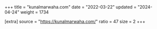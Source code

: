 +++
title = "kunalmarwaha.com"
date = "2022-03-22"
updated = "2024-04-24"
weight = 1734

[extra]
source = "https://kunalmarwaha.com/"
ratio = 47
size = 2
+++
